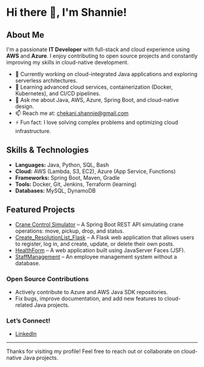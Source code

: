 # Hi there 👋, I'm Shannie!

## About Me
I'm a passionate **IT Developer** with full-stack and cloud experience using **AWS** and **Azure**. I enjoy contributing to open source projects and constantly improving my skills in cloud-native development.

- 🔭 Currently working on cloud-integrated Java applications and exploring serverless architectures.
- 🌱 Learning advanced cloud services, containerization (Docker, Kubernetes), and CI/CD pipelines.
- 💬 Ask me about Java, AWS, Azure, Spring Boot, and cloud-native design.
- 📫 Reach me at: chekani.shannie@gmail.com
- ⚡ Fun fact: I love solving complex problems and optimizing cloud infrastructure.

## Skills & Technologies
- **Languages:** Java, Python, SQL, Bash
- **Cloud:** AWS (Lambda, S3, EC2), Azure (App Service, Functions)
- **Frameworks:** Spring Boot, Maven, Gradle
- **Tools:** Docker, Git, Jenkins, Terraform (learning)
- **Databases:** MySQL, DynamoDB

## Featured Projects
- [Crane Control Simulator](https://github.com/ShannieCh/crane-control-simulator) – A Spring Boot REST API simulating crane operations: move, pickup, drop, and status.
- [Create_ResolutionList_Flask](https://github.com/ShannieCh/Create_ResolutionList_Flask) – A Flask web application that allows users to register, log in, and create, update, or delete their own posts.
- [HealthForm](https://github.com/ShannieCh/HealthForm) – A web application built using JavaServer Faces (JSF).
- [StaffManagement](https://github.com/ShannieCh/StaffManagement) – An employee management system without a database.

### Open Source Contributions
- Actively contribute to Azure and AWS Java SDK repositories.
- Fix bugs, improve documentation, and add new features to cloud-related Java projects.

### Let’s Connect!
- [LinkedIn](https://www.linkedin.com/in/shannie-chekani/)

---

Thanks for visiting my profile! Feel free to reach out or collaborate on cloud-native Java projects.

